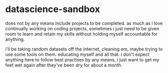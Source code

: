 # datascience-sandbox
does not by any means include projects to be completed. as much as i love continually working on coding projects, sometimes i just need to be given room to learn and retain my skills without holding myself accountable for anything. 

i'll be taking random datasets off the internet, cleaning em, maybe trying to use some tools on them. educating myself and all that. i don't expect anything here to follow best practises by any means, i just want to get my feet wet again after they've been dry for about a month. 
